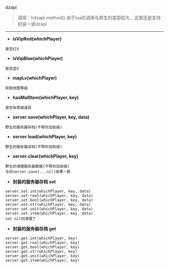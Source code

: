 dzapi

> 调用：hdzapi.method()
> 由于lua的调用与原生的差距较大，这里还是支持封装一波dzapi

---

* **isVipRed(whichPlayer)**
```
是否红V
```

* **isVipBlue(whichPlayer)**
```
是否蓝V
```

* **mapLv(whichPlayer)**
```
获取地图等级
```

* **hasMallItem(whichPlayer, key)**
```
是否有商城道具
```

* **server.save(whichPlayer, key, data)**
```
野生的服务器存档(不帮你加前缀)
```

* **server.load(whichPlayer, key)**
```
野生的服务器读档(不帮你加前缀)
```

* **server.clear(whichPlayer, key)**
```
野生的清理服务器数据(不帮你加前缀)
与你server.save(...nil)效果一致
```

* **封装的服务器存档 set**
```
server.set.int(whichPlayer, key, data)
server.set.real(whichPlayer, key, data)
server.set.bool(whichPlayer, key, data)
server.set.str(whichPlayer, key, data)
server.set.unit(whichPlayer, key, data)
server.set.item(whichPlayer, key, data)
set nil则清理了
```

* **封装的服务器存档 get**
```
server.get.int(whichPlayer, key)
server.get.real(whichPlayer, key)
server.get.bool(whichPlayer, key)
server.get.str(whichPlayer, key)
server.get.unit(whichPlayer, key)
server.get.item(whichPlayer, key)
```
